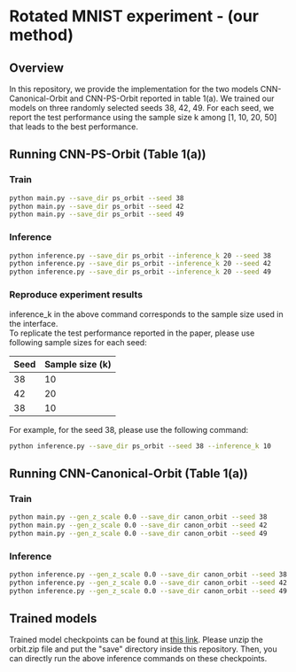 # Rotated MNIST experiment - (our method)

## Overview
In this repository, we provide the implementation for the two models CNN-Canonical-Orbit and CNN-PS-Orbit reported in table 1(a). We trained our models on three randomly selected seeds 38, 42, 49. For each seed, we report the test performance using the sample size k among [1, 10, 20, 50] that leads to the best performance.

## Running CNN-PS-Orbit (Table 1(a))

### Train

```bash
python main.py --save_dir ps_orbit --seed 38
python main.py --save_dir ps_orbit --seed 42
python main.py --save_dir ps_orbit --seed 49
```

### Inference

```bash
python inference.py --save_dir ps_orbit --inference_k 20 --seed 38
python inference.py --save_dir ps_orbit --inference_k 20 --seed 42
python inference.py --save_dir ps_orbit --inference_k 20 --seed 49
```

### Reproduce experiment results
inference_k in the above command corresponds to the sample size used in the interface. <br>
To replicate the test performance reported in the paper, please use following sample sizes for each seed:

| Seed | Sample size (k) |
|---|---|
| 38 | 10 |
| 42 | 20 |
| 38 | 10 |

For example, for the seed 38, please use the following command:
```bash
python inference.py --save_dir ps_orbit --seed 38 --inference_k 10
```

## Running CNN-Canonical-Orbit (Table 1(a))
### Train

```bash
python main.py --gen_z_scale 0.0 --save_dir canon_orbit --seed 38
python main.py --gen_z_scale 0.0 --save_dir canon_orbit --seed 42
python main.py --gen_z_scale 0.0 --save_dir canon_orbit --seed 49
```

### Inference

```bash
python inference.py --gen_z_scale 0.0 --save_dir canon_orbit --seed 38
python inference.py --gen_z_scale 0.0 --save_dir canon_orbit --seed 42
python inference.py --gen_z_scale 0.0 --save_dir canon_orbit --seed 49
```

## Trained models
Trained model checkpoints can be found at [this link](https://drive.google.com/file/d/1kpups1xcSszySZnlkcLCk0D0bMgjQ3Jd/view?usp=sharing).
Please unzip the orbit.zip file and put the "save" directory inside this repository. Then, you can directly run the above inference commands on these checkpoints.

